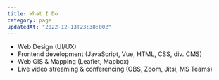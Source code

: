 ```yaml
---
title: What I Do
category: page
updatedAt: "2022-12-13T23:38:00Z"
---
```


- Web Design (UI/UX)
- Frontend development (JavaScript, Vue, HTML, CSS, div. CMS)
- Web GIS & Mapping (Leaflet, Mapbox)
- Live video streaming & conferencing (OBS, Zoom, Jitsi, MS Teams)
